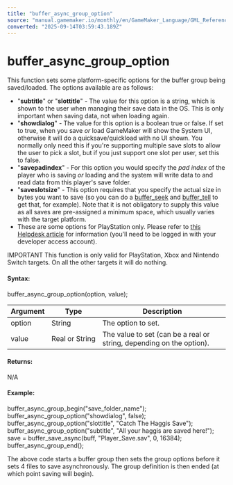 ```yaml
---
title: "buffer_async_group_option"
source: "manual.gamemaker.io/monthly/en/GameMaker_Language/GML_Reference/Buffers/buffer_async_group_option.htm"
converted: "2025-09-14T03:59:43.189Z"
---
```


# buffer\_async\_group\_option

This function sets some platform-specific options for the buffer group being saved/loaded. The options available are as follows:

-   "**subtitle**" or "**slottitle**" - The value for this option is a string, which is shown to the user when managing their save data in the OS. This is only important when saving data, not when loading again.
-   "**showdialog**" - The value for this option is a boolean true or false. If set to true, when you save _or_ load GameMaker will show the System UI, otherwise it will do a quicksave/quickload with no UI shown. You normally only need this if you're supporting multiple save slots to allow the user to pick a slot, but if you just support one slot per user, set this to false.
-   "**savepadindex**" - For this option you would specify the _pad index_ of the player who is saving _or_ loading and the system will write data to and read data from this player's save folder.
-   "**saveslotsize**" - This option requires that you specify the actual size in bytes you want to save (so you can do a [buffer\_seek](buffer_seek.md) and [buffer\_tell](buffer_tell.md) to get that, for example). Note that it is not obligatory to supply this value as all saves are pre-assigned a minimum space, which usually varies with the target platform.
-   These are some options for PlayStation only. Please refer to [this Helpdesk article](https://help.gamemaker.io/hc/en-us/articles/216756278-Using-Buffers-for-Console-Saving-and-Loading) for information (you'll need to be logged in with your developer access account).

IMPORTANT This function is only valid for PlayStation, Xbox and Nintendo Switch targets. On all the other targets it will do nothing.

#### Syntax:

buffer\_async\_group\_option(option, value);

| Argument | Type | Description |
| --- | --- | --- |
| option | String | The option to set. |
| value | Real or String | The value to set (can be a real or string, depending on the option). |

#### Returns:

N/A

#### Example:

buffer\_async\_group\_begin("save\_folder\_name");
buffer\_async\_group\_option("showdialog", false);
buffer\_async\_group\_option("slottitle", "Catch The Haggis Save");
buffer\_async\_group\_option("subtitle", "All your haggis are saved here!");
save = buffer\_save\_async(buff, "Player\_Save.sav", 0, 16384);
buffer\_async\_group\_end();

The above code starts a buffer group then sets the group options before it sets 4 files to save asynchronously. The group definition is then ended (at which point saving will begin).